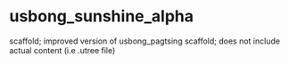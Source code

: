 # usbong_sunshine_alpha
scaffold; improved version of usbong_pagtsing scaffold; does not include actual content (i.e .utree file)
